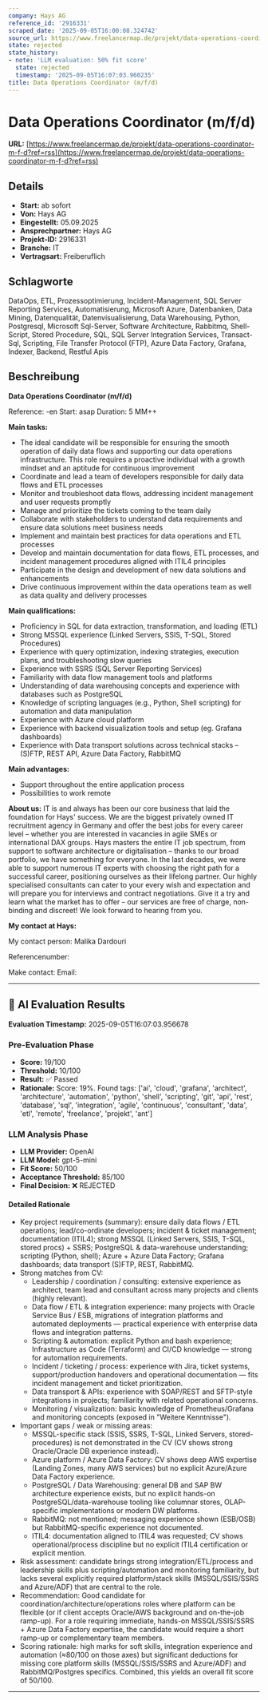 ```yaml
---
company: Hays AG
reference_id: '2916331'
scraped_date: '2025-09-05T16:00:08.324742'
source_url: https://www.freelancermap.de/projekt/data-operations-coordinator-m-f-d?ref=rss
state: rejected
state_history:
- note: 'LLM evaluation: 50% fit score'
  state: rejected
  timestamp: '2025-09-05T16:07:03.960235'
title: Data Operations Coordinator (m/f/d)
---
```



# Data Operations Coordinator (m/f/d)
**URL:** [https://www.freelancermap.de/projekt/data-operations-coordinator-m-f-d?ref=rss](https://www.freelancermap.de/projekt/data-operations-coordinator-m-f-d?ref=rss)
## Details
- **Start:** ab sofort
- **Von:** Hays AG
- **Eingestellt:** 05.09.2025
- **Ansprechpartner:** Hays AG
- **Projekt-ID:** 2916331
- **Branche:** IT
- **Vertragsart:** Freiberuflich

## Schlagworte
DataOps, ETL, Prozessoptimierung, Incident-Management, SQL Server Reporting Services, Automatisierung, Microsoft Azure, Datenbanken, Data Mining, Datenqualität, Datenvisualisierung, Data Warehousing, Python, Postgresql, Microsoft Sql-Server, Software Architecture, Rabbitmq, Shell-Script, Stored Procedure, SQL, SQL Server Integration Services, Transact-Sql, Scripting, File Transfer Protocol (FTP), Azure Data Factory, Grafana, Indexer, Backend, Restful Apis

## Beschreibung
**Data Operations Coordinator (m/f/d)**

Reference: -en
Start: asap
Duration: 5 MM++

**Main tasks:**

- The ideal candidate will be responsible for ensuring the smooth operation of daily data flows and supporting our data operations infrastructure. This role requires a proactive individual with a growth mindset and an aptitude for continuous improvement
- Coordinate and lead a team of developers responsible for daily data flows and ETL processes
- Monitor and troubleshoot data flows, addressing incident management and user requests promptly
- Manage and prioritize the tickets coming to the team daily
- Collaborate with stakeholders to understand data requirements and ensure data solutions meet business needs
- Implement and maintain best practices for data operations and ETL processes
- Develop and maintain documentation for data flows, ETL processes, and incident management procedures aligned with ITIL4 principles
- Participate in the design and development of new data solutions and enhancements
- Drive continuous improvement within the data operations team as well as data quality and delivery processes

**Main qualifications:**

- Proficiency in SQL for data extraction, transformation, and loading (ETL)
- Strong MSSQL experience (Linked Servers, SSIS, T-SQL, Stored Procedures)
- Experience with query optimization, indexing strategies, execution plans, and troubleshooting slow queries
- Experience with SSRS (SQL Server Reporting Services)
- Familiarity with data flow management tools and platforms
- Understanding of data warehousing concepts and experience with databases such as PostgreSQL
- Knowledge of scripting languages (e.g., Python, Shell scripting) for automation and data manipulation
- Experience with Azure cloud platform
- Experience with backend visualization tools and setup (eg. Grafana dashboards)
- Experience with Data transport solutions across technical stacks – (S)FTP, REST API, Azure Data Factory, RabbitMQ

**Main advantages:**

- Support throughout the entire application process
- Possibilities to work remote

**About us:**
IT is and always has been our core business that laid the foundation for Hays' success. We are the biggest privately owned IT recruitment agency in Germany and offer the best jobs for every career level – whether you are interested in vacancies in agile SMEs or international DAX groups. Hays masters the entire IT job spectrum, from support to software architecture or digitalisation – thanks to our broad portfolio, we have something for everyone. In the last decades, we were able to support numerous IT experts with choosing the right path for a successful career, positioning ourselves as their lifelong partner. Our highly specialised consultants can cater to your every wish and expectation and will prepare you for interviews and contract negotiations. Give it a try and learn what the market has to offer – our services are free of charge, non-binding and discreet! We look forward to hearing from you.

**My contact at Hays:**

My contact person:
Malika Dardouri

Referencenumber:

Make contact:
Email:

---

## 🤖 AI Evaluation Results

**Evaluation Timestamp:** 2025-09-05T16:07:03.956678

### Pre-Evaluation Phase
- **Score:** 19/100
- **Threshold:** 10/100
- **Result:** ✅ Passed
- **Rationale:** Score: 19%. Found tags: ['ai', 'cloud', 'grafana', 'architect', 'architecture', 'automation', 'python', 'shell', 'scripting', 'git', 'api', 'rest', 'database', 'sql', 'integration', 'agile', 'continuous', 'consultant', 'data', 'etl', 'remote', 'freelance', 'projekt', 'ant']

### LLM Analysis Phase
- **LLM Provider:** OpenAI
- **LLM Model:** gpt-5-mini
- **Fit Score:** 50/100
- **Acceptance Threshold:** 85/100
- **Final Decision:** ❌ REJECTED

#### Detailed Rationale
- Key project requirements (summary): ensure daily data flows / ETL operations; lead/co-ordinate developers; incident & ticket management; documentation (ITIL4); strong MSSQL (Linked Servers, SSIS, T-SQL, stored procs) + SSRS; PostgreSQL & data-warehouse understanding; scripting (Python, shell); Azure + Azure Data Factory; Grafana dashboards; data transport (S)FTP, REST, RabbitMQ.
- Strong matches from CV:
  - Leadership / coordination / consulting: extensive experience as architect, team lead and consultant across many projects and clients (highly relevant).
  - Data flow / ETL & integration experience: many projects with Oracle Service Bus / ESB, migrations of integration platforms and automated deployments — practical experience with enterprise data flows and integration patterns.
  - Scripting & automation: explicit Python and bash experience; Infrastructure as Code (Terraform) and CI/CD knowledge — strong for automation requirements.
  - Incident / ticketing / process: experience with Jira, ticket systems, support/production handovers and operational documentation — fits incident management and ticket prioritization.
  - Data transport & APIs: experience with SOAP/REST and SFTP-style integrations in projects; familiarity with related operational concerns.
  - Monitoring / visualization: basic knowledge of Prometheus/Grafana and monitoring concepts (exposed in "Weitere Kenntnisse").
- Important gaps / weak or missing areas:
  - MSSQL-specific stack (SSIS, SSRS, T-SQL, Linked Servers, stored-procedures) is not demonstrated in the CV (CV shows strong Oracle/Oracle DB experience instead).
  - Azure platform / Azure Data Factory: CV shows deep AWS expertise (Landing Zones, many AWS services) but no explicit Azure/Azure Data Factory experience.
  - PostgreSQL / Data Warehousing: general DB and SAP BW architecture experience exists, but no explicit hands-on PostgreSQL/data-warehouse tooling like columnar stores, OLAP-specific implementations or modern DW platforms.
  - RabbitMQ: not mentioned; messaging experience shown (ESB/OSB) but RabbitMQ-specific experience not documented.
  - ITIL4: documentation aligned to ITIL4 was requested; CV shows operational/process discipline but no explicit ITIL4 certification or explicit mention.
- Risk assessment: candidate brings strong integration/ETL/process and leadership skills plus scripting/automation and monitoring familiarity, but lacks several explicitly required platform/stack skills (MSSQL/SSIS/SSRS and Azure/ADF) that are central to the role.
- Recommendation: Good candidate for coordination/architecture/operations roles where platform can be flexible (or if client accepts Oracle/AWS background and on-the-job ramp-up). For a role requiring immediate, hands-on MSSQL/SSIS/SSRS + Azure Data Factory expertise, the candidate would require a short ramp-up or complementary team members.
- Scoring rationale: high marks for soft skills, integration experience and automation (≈80/100 on those axes) but significant deductions for missing core platform skills (MSSQL/SSIS/SSRS and Azure/ADF) and RabbitMQ/Postgres specifics. Combined, this yields an overall fit score of 50/100.

---
